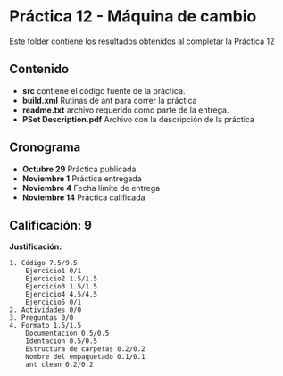 # Práctica 12 - Máquina de cambio

Este folder contiene los resultados obtenidos al completar la Práctica 12

## Contenido

* **src** contiene el código fuente de la práctica.
* **build.xml** Rutinas de ant para correr la práctica
* **readme.txt** archivo requerido como parte de la entrega.
* **PSet Description.pdf** Archivo con la descripción de la práctica

## Cronograma

* **Octubre 29** Práctica publicada
* **Noviembre 1** Práctica entregada
* **Noviembre 4** Fecha límite de entrega
* **Noviembre 14** Práctica calificada

## Calificación: 9

**Justificación:**

```
1. Código 7.5/9.5
    Ejercicio1 0/1
    Ejercicio2 1.5/1.5
    Ejercicio3 1.5/1.5
    Ejercicio4 4.5/4.5
    Ejercicio5 0/1
2. Actividades 0/0
3. Preguntas 0/0
4. Formato 1.5/1.5
    Documentacion 0.5/0.5
    Identacion 0.5/0.5
    Estructura de carpetas 0.2/0.2
    Nombre del empaquetado 0.1/0.1
    ant clean 0.2/0.2
```

